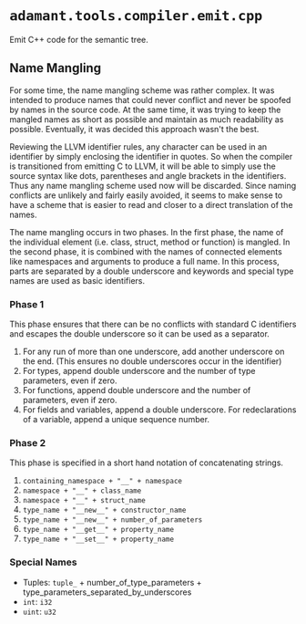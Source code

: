 # `adamant.tools.compiler.emit.cpp`

Emit C++ code for the semantic tree.

## Name Mangling

For some time, the name mangling scheme was rather complex. It was intended to produce names that could never conflict and never be spoofed by names in the source code. At the same time, it was trying to keep the mangled names as short as possible and maintain as much readability as possible. Eventually, it was decided this approach wasn't the best.

Reviewing the LLVM identifier rules, any character can be used in an identifier by simply enclosing the identifier in quotes. So when the compiler is transitioned from emitting C to LLVM, it will be able to simply use the source syntax like dots, parentheses and angle brackets in the identifiers. Thus any name mangling scheme used now will be discarded. Since naming conflicts are unlikely and fairly easily avoided, it seems to make sense to have a scheme that is easier to read and closer to a direct translation of the names.

The name mangling occurs in two phases. In the first phase, the name of the individual element (i.e. class, struct, method or function) is mangled. In the second phase, it is combined with the names of connected elements like namespaces and arguments to produce a full name. In this process, parts are separated by a double underscore and keywords and special type names are used as basic identifiers.

### Phase 1

This phase ensures that there can be no conflicts with standard C identifiers and escapes the double underscore so it can be used as a separator.

1. For any run of more than one underscore, add another underscore on the end. (This ensures no double underscores occur in the identifier)
2. For types, append double underscore and the number of type parameters, even if zero.
3. For functions, append double underscore and the number of parameters, even if zero.
4. For fields and variables, append a double underscore. For redeclarations of a variable, append a unique sequence number.

### Phase 2

This phase is specified in a short hand notation of concatenating strings.

1. `containing_namespace + "__" + namespace`
2. `namespace + "__" + class_name`
3. `namespace + "__" + struct_name`
4. `type_name + "__new__" + constructor_name`
5. `type_name + "__new__" + number_of_parameters`
6. `type_name + "__get__" + property_name`
7. `type_name + "__set__" + property_name`

### Special Names

* Tuples: `tuple_` + number_of_type_parameters + type_parameters_separated_by_underscores
* `int`: `i32`
* `uint`: `u32`
